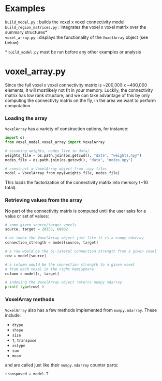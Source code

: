 Examples
======================================

`build_model.py` : builds the voxel x voxel connectivity model  
`build_region_matrices.py` : integrates the voxel x voxel matrix over the summary structures\*  
`voxel_array.py` : displays the functionality of the `VoxelArray` object (see below)

\* `build_model.py` must be run before any other examples or analysis

voxel_array.py
======================================

Since the full voxel x voxel connectivity matrix is ~200,000 x ~400,000 elements, it will mostlikely not fit in your memory. Luckily, the connectivity matrix has low rank structure, and we can take advantage of this by only computing the connectivty matrix on the fly, in the area we want to perform computation.

### Loading the array ###
`VoxelArray` has a variety of construction options, for instance:

```python
import os
from voxel_model.voxel_array import VoxelArray

# assuming weights, nodes live in data/
weights_file = os.path.join(os.getcwd(), "data", "weights.npy")
nodes_file = os.path.join(os.getcwd(), "data", "nodes.npy")

# construct a VoxelArray object from .npy files
model = VoxelArray.from_npy(weights_file, nodes_file)
```

This loads the factorization of the connectivity matrix into memory (~1G total).

### Retrieving values from the array ###
No part of the connectivity matrix is computed until the user asks for a value or set of values:

```python
# some given source/target voxels
source, target = 20353, 68902

# we index the VoxelArray object just like it is a numpy ndarray
connection_strength = model[source, target]

# a row would be the bi-lateral connection strength from a given voxel
row = model[source]

# a column would be the connection strength to a given voxel
# from each voxel in the right hemisphere
column = model[:, target]

# indexing the VoxelArray object returns numpy ndarray
print( type(row) )
```

### VoxelArray methods ###
`VoxelArray` also has a few methods implemented from `numpy.ndarray`. These include:
* `dtype`
* `shape`
* `size`
* `T`, `transpose`
* `astype`
* `sum`
* `mean`

and are called just like their `numpy.ndarray` counter parts:
```python
transposed = model.T
```
